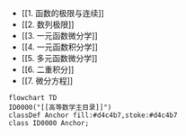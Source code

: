 - [[1. 函数的极限与连续]]
- [[2. 数列极限]]
- [[3. 一元函数微分学]]
- [[4. 一元函数积分学]]
- [[5. 多元函数微分学]]
- [[6. 二重积分]]
- [[7. 微分方程]]

```mermaid
flowchart TD
ID0000("[[高等数学主目录]]")
classDef Anchor fill:#d4c4b7,stoke:#d4c4b7
class ID0000 Anchor;
```
